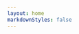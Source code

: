 ```yaml
---
layout: home
markdownStyles: false
---
```


<script setup>
import Home from '@theme/components/Home.vue'
</script>

<Home />

<style>
.VPHome .content-container {
  @apply mx-auto;
  /* Vitepress max-width */
  max-width: calc(var(--vp-layout-max-width) - 64px);
}
</style>

